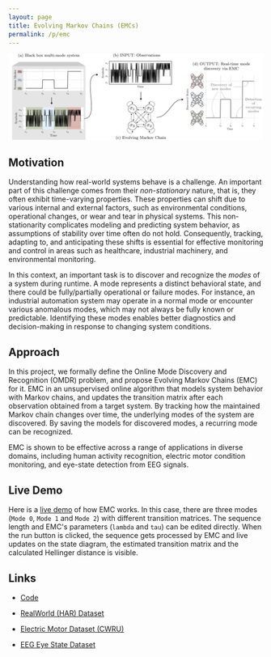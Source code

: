 ```yaml
---
layout: page
title: Evolving Markov Chains (EMCs)
permalink: /p/emc
---
```


<img src="assets/img/p/2024_emc/ga.png" title="" alt="" data-align="center">

## Motivation

Understanding how real-world systems behave is a challenge. An important part of this challenge comes from their *non-stationary* nature, that is, they often exhibit time-varying properties. These properties can shift due to various internal and external factors, such as environmental conditions, operational changes, or wear and tear in physical systems. This non-stationarity complicates modeling and predicting system behavior, as assumptions of stability over time often do not hold. Consequently, tracking, adapting to, and anticipating these shifts is essential for effective monitoring and control in areas such as healthcare, industrial machinery, and environmental monitoring.

In this context, an important task is to discover and recognize the *modes* of a system during runtime. A mode represents a distinct behavioral state, and there could be fully/partially operational or failure modes. For instance, an industrial automation system may operate in a normal mode or encounter various anomalous modes, which may not always be fully known or predictable. Identifying these modes enables better diagnostics and decision-making in response to changing system conditions.

## Approach

In this project, we formally define the Online Mode Discovery and Recognition (OMDR) problem, and propose Evolving Markov Chains (EMC) for it. EMC in an unsupervised online algorithm that models system behavior with Markov chains, and updates the transition matrix after each observation obtained from a target system. By tracking how the maintained Markov chain changes over time, the underlying modes of the system are discovered. By saving the models for discovered modes, a recurring mode can be recognized.

EMC is shown to be effective across a range of applications in diverse domains, including human activity recognition, electric motor condition monitoring, and eye-state detection from EEG signals.

## Live Demo

Here is a [live demo](https://huggingface.co/spaces/kcoskun/emc) of how EMC works. In this case, there are three modes (`Mode 0`, `Mode 1` and `Mode 2`) with different transition matrices. The sequence length and EMC's parameters (`lambda` and `tau`) can be edited directly. When the run button is clicked, the sequence gets processed by EMC and live updates on the state diagram, the estimated transition matrix and the calculated Hellinger distance is visible.

## Links

- [Code](https://github.com/coskunkut/emc)

- [RealWorld (HAR) Dataset](https://www.uni-mannheim.de/dws/research/projects/activity-recognition/dataset/dataset-realworld/)

- [Electric Motor Dataset (CWRU)](https://engineering.case.edu/bearingdatacenter)

- [EEG Eye State Dataset](https://doi.org/10.24432/C57G7J)


